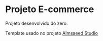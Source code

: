 ﻿# Projeto E-commerce

Projeto desenvolvido do zero.

Template usado no projeto [Almsaeed Studio](https://almsaeedstudio.com)